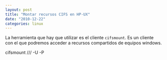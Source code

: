 ```yaml
---
layout: post
title: "Montar recursos CIFS en HP-UX"
date: "2010-12-22"
categories: linux
---
```


La herramienta que hay que utilizar es el cliente `cifsmount`. Es un cliente con el que podremos acceder a recursos compartidos de equipos windows.

cifsmount /// -U -P
